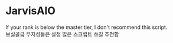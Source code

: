 # JarvisAIO
If your rank is below the master tier, I don't recommend this script.   
브실골급 무지성들은 설정 많은 스크립트 쓰길 추천함
